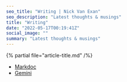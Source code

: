 ```yaml
---
seo_title: "Writing | Nick Van Exan"
seo_description: "Latest thoughts & musings"
title: "Writing"
date: "2022-05-17T00:19:41Z"
social_image: ""
summary: "Latest thoughts & musings"
---
```


{% partial file="article-title.md" /%}

- [Markdoc](/posts/markdoc)
- [Gemini](/posts/gemini)
